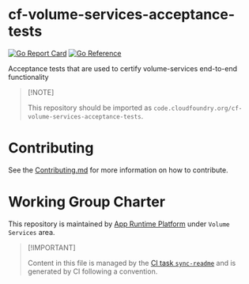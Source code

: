 # cf-volume-services-acceptance-tests

[![Go Report
Card](https://goreportcard.com/badge/code.cloudfoundry.org/cf-volume-services-acceptance-tests)](https://goreportcard.com/report/code.cloudfoundry.org/cf-volume-services-acceptance-tests)
[![Go
Reference](https://pkg.go.dev/badge/code.cloudfoundry.org/cf-volume-services-acceptance-tests.svg)](https://pkg.go.dev/code.cloudfoundry.org/cf-volume-services-acceptance-tests)

Acceptance tests that are used to certify volume-services end-to-end
functionality

> \[!NOTE\]
>
> This repository should be imported as
> `code.cloudfoundry.org/cf-volume-services-acceptance-tests`.

# Contributing

See the [Contributing.md](./.github/CONTRIBUTING.md) for more
information on how to contribute.

# Working Group Charter

This repository is maintained by [App Runtime
Platform](https://github.com/cloudfoundry/community/blob/main/toc/working-groups/app-runtime-platform.md)
under `Volume Services` area.

> \[!IMPORTANT\]
>
> Content in this file is managed by the [CI task
> `sync-readme`](https://github.com/cloudfoundry/wg-app-platform-runtime-ci/blob/c83c224ad06515ed52f51bdadf6075f56300ec93/shared/tasks/sync-readme/metadata.yml)
> and is generated by CI following a convention.

